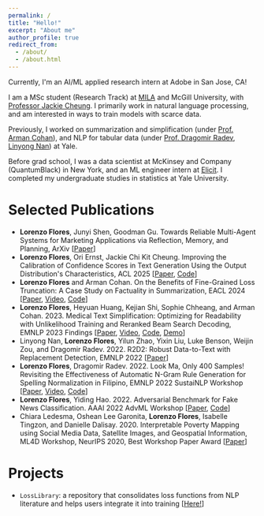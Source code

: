 ```yaml
---
permalink: /
title: "Hello!"
excerpt: "About me"
author_profile: true
redirect_from: 
  - /about/
  - /about.html
---
```


Currently, I'm an AI/ML applied research intern at Adobe in San Jose, CA!

I am a MSc student (Research Track) at <a href="https://mila.quebec/en">MILA</a> and McGill University, with <a href="https://www.cs.mcgill.ca/~jcheung/">Professor Jackie Cheung</a>. I primarily work in natural language processing, and am interested in ways to train models with scarce data.

Previously, I worked on summarization and simplification (under <a href="https://armancohan.com/">Prof. Arman Cohan</a>), and NLP for tabular data (under <a href="https://www.cs.yale.edu/homes/radev/">Prof. Dragomir Radev</a>, <a href="https://linyongnan.github.io/">Linyong Nan</a>) at Yale.

Before grad school, I was a data scientist at McKinsey and Company (QuantumBlack) in New York, and an ML engineer intern at <a href="https://elicit.com/">Elicit</a>. I completed my undergraduate studies in statistics at Yale University.

Selected Publications
======
* <b>Lorenzo Flores</b>, Junyi Shen, Goodman Gu. Towards Reliable Multi-Agent Systems for Marketing Applications via Reflection, Memory, and Planning, ArXiv [<a href="https://arxiv.org/abs/2508.11120">Paper</a>]
* <b>Lorenzo Flores</b>, Ori Ernst, Jackie Chi Kit Cheung. Improving the Calibration of Confidence Scores in Text Generation Using the Output Distribution's Characteristics, ACL 2025 [<a href="https://arxiv.org/abs/2506.00637">Paper</a>, <a href="https://github.com/ljyflores/calibrated-confidence-for-nlg">Code</a>]
* <b>Lorenzo Flores</b> and Arman Cohan. On the Benefits of Fine-Grained Loss Truncation: A Case Study on Factuality in Summarization, EACL 2024 [<a href="https://aclanthology.org/2024.eacl-short.13/">Paper</a>, <a href="https://drive.google.com/file/d/17K8AksYCXYQd7vKAjdbHMmKRyn3daaPZ/view?usp=sharing">Video</a>, <a href="https://github.com/yale-nlp/Simplification-Projects">Code</a>]
* <b>Lorenzo Flores</b>, Heyuan Huang, Kejian Shi, Sophie Chheang, and Arman Cohan. 2023. Medical Text Simplification: Optimizing for Readability with Unlikelihood Training and Reranked Beam Search Decoding, EMNLP 2023 Findings [<a href="https://aclanthology.org/2023.findings-emnlp.322/">Paper</a>, <a href="https://drive.google.com/file/d/1NBWzFTFdtmR2gL2Sq_ah-Dwuz8rME6Zc/view?usp=sharing">Video</a>, <a href="https://github.com/yale-nlp/Simplification-Projects">Code</a>, <a href="https://huggingface.co/spaces/ljyflores/simplification-model-app">Demo</a>]
* Linyong Nan, <b>Lorenzo Flores</b>, Yilun Zhao, Yixin Liu, Luke Benson, Weijin Zou, and Dragomir Radev. 2022. R2D2: Robust Data-to-Text with Replacement Detection, EMNLP 2022 [<a href="https://aclanthology.org/2022.emnlp-main.464/">Paper</a>]
* <b>Lorenzo Flores</b>, Dragomir Radev. 2022. Look Ma, Only 400 Samples! Revisiting the Effectiveness of Automatic N-Gram Rule Generation for Spelling Normalization in Filipino, EMNLP 2022 SustaiNLP Workshop [<a href="https://aclanthology.org/2022.sustainlp-1.5/">Paper</a>, <a href="https://aclanthology.org/2022.sustainlp-1.5.mp4">Video</a>, <a href="https://github.com/ljyflores/efficient-spelling-normalization-filipino">Code</a>]
* <b>Lorenzo Flores</b>, Yiding Hao. 2022. Adversarial Benchmark for Fake News Classification. AAAI 2022 AdvML Workshop [<a href="https://arxiv.org/abs/2201.00912">Paper</a>, <a href="https://github.com/ljyflores/fake-news-adversarial-benchmark">Code</a>]
* Chiara Ledesma, Oshean Lee Garonita, <b>Lorenzo Flores</b>, Isabelle Tingzon, and Danielle Dalisay. 2020. Interpretable Poverty Mapping using Social Media Data, Satellite Images, and Geospatial Information, ML4D Workshop, NeurIPS 2020, Best Workshop Paper Award [<a href="https://arxiv.org/abs/2011.13563">Paper</a>]

Projects
======
* `LossLibrary`: a repository that consolidates loss functions from NLP literature and helps users integrate it into training [<a href="https://github.com/ljyflores/loss-library">Here!</a>]
